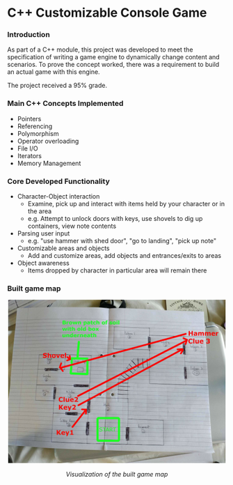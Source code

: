 # C++ Customizable Console Game

### Introduction
As part of a C++ module, this project was developed to meet the specification of writing a game engine to dynamically change content and scenarios. To prove the concept worked, there was a requirement to build an actual game with this engine.

The project received a 95% grade. 
### Main C++ Concepts Implemented
- Pointers
- Referencing
- Polymorphism
- Operator overloading
- File I/O
- Iterators
- Memory Management

### Core Developed Functionality
- Character-Object interaction
  - Examine, pick up and interact with items held by your character or in the area
  - e.g. Attempt to unlock doors with keys, use shovels to dig up containers, view note contents
- Parsing user input
  - e.g. "use hammer with shed door", "go to landing", "pick up note"
- Customizable areas and objects
  - Add and customize areas, add objects and entrances/exits to areas
- Object awareness
  - Items dropped by character in particular area will remain there
  
### Built game map  
<p align="center"><a target="_blank" src="https://github.com/lukeokane/CPlusPlus-Customisable-Game/blob/master/layout.png" ><img alt="Visualization of built game map" src="https://github.com/lukeokane/CPlusPlus-Customisable-Game/blob/master/layout.png" width="500" /></img></a></p>
<p align="center"><i>Visualization of the built game map</i></p>
